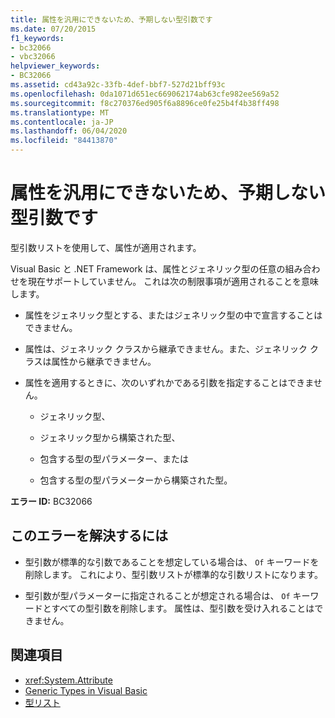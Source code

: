 ```yaml
---
title: 属性を汎用にできないため、予期しない型引数です
ms.date: 07/20/2015
f1_keywords:
- bc32066
- vbc32066
helpviewer_keywords:
- BC32066
ms.assetid: cd43a92c-33fb-4def-bbf7-527d21bff93c
ms.openlocfilehash: 0da1071d651ec669062174ab63cfe982ee569a52
ms.sourcegitcommit: f8c270376ed905f6a8896ce0fe25b4f4b38ff498
ms.translationtype: MT
ms.contentlocale: ja-JP
ms.lasthandoff: 06/04/2020
ms.locfileid: "84413870"
---
```

# <a name="type-arguments-unexpected-because-attributes-cannot-be-generics"></a>属性を汎用にできないため、予期しない型引数です

型引数リストを使用して、属性が適用されます。

Visual Basic と .NET Framework は、属性とジェネリック型の任意の組み合わせを現在サポートしていません。 これは次の制限事項が適用されることを意味します。

- 属性をジェネリック型とする、またはジェネリック型の中で宣言することはできません。

- 属性は、ジェネリック クラスから継承できません。また、ジェネリック クラスは属性から継承できません。

- 属性を適用するときに、次のいずれかである引数を指定することはできません。

  - ジェネリック型、

  - ジェネリック型から構築された型、

  - 包含する型の型パラメーター、または

  - 包含する型の型パラメーターから構築された型。

**エラー ID:** BC32066

## <a name="to-correct-this-error"></a>このエラーを解決するには

- 型引数が標準的な引数であることを想定している場合は、 `Of` キーワードを削除します。 これにより、型引数リストが標準的な引数リストになります。

- 型引数が型パラメーターに指定されることが想定される場合は、 `Of` キーワードとすべての型引数を削除します。 属性は、型引数を受け入れることはできません。

## <a name="see-also"></a>関連項目

- <xref:System.Attribute>
- [Generic Types in Visual Basic](../programming-guide/language-features/data-types/generic-types.md)
- [型リスト](../language-reference/statements/type-list.md)
